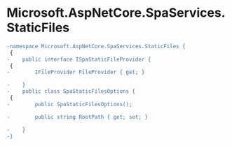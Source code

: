 # Microsoft.AspNetCore.SpaServices.StaticFiles

``` diff
-namespace Microsoft.AspNetCore.SpaServices.StaticFiles {
 {
-    public interface ISpaStaticFileProvider {
 {
-        IFileProvider FileProvider { get; }

-    }
-    public class SpaStaticFilesOptions {
 {
-        public SpaStaticFilesOptions();

-        public string RootPath { get; set; }

-    }
-}
```

